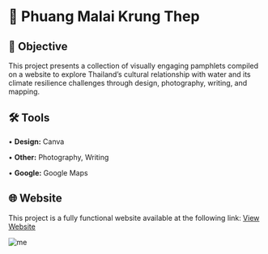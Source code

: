 # 🌼 Phuang Malai Krung Thep
## 🎯 Objective <br>
This project presents a collection of visually engaging pamphlets compiled on a website to explore Thailand’s cultural relationship with water and its climate resilience challenges through design, photography, writing, and mapping. <p>
## 🛠️ Tools <br>
• <b>Design:</b> Canva <p>
• <b>Other:</b> Photography, Writing <p>
• <b>Google:</b> Google Maps <p>
## 🌐 Website <br>
This project is a fully functional website available at the following link: [View Website](https://phuangmalaikrungthep.blogspot.com/) <p>
![me](https://github.com/redefiningvicky/Phuang-Malai-Krung-Thep/blob/9ab3f3101716ed595cbc51ca5ca140a2429998ef/Phuang_Malai_Krung_Thep_Blog.png)

